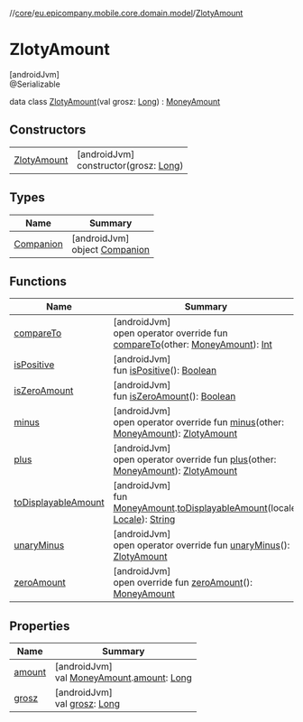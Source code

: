 //[core](../../../index.md)/[eu.epicompany.mobile.core.domain.model](../index.md)/[ZlotyAmount](index.md)

# ZlotyAmount

[androidJvm]\
@Serializable

data class [ZlotyAmount](index.md)(val grosz: [Long](https://kotlinlang.org/api/latest/jvm/stdlib/kotlin/-long/index.html)) : [MoneyAmount](../-money-amount/index.md)

## Constructors

| | |
|---|---|
| [ZlotyAmount](-zloty-amount.md) | [androidJvm]<br>constructor(grosz: [Long](https://kotlinlang.org/api/latest/jvm/stdlib/kotlin/-long/index.html)) |

## Types

| Name | Summary |
|---|---|
| [Companion](-companion/index.md) | [androidJvm]<br>object [Companion](-companion/index.md) |

## Functions

| Name | Summary |
|---|---|
| [compareTo](compare-to.md) | [androidJvm]<br>open operator override fun [compareTo](compare-to.md)(other: [MoneyAmount](../-money-amount/index.md)): [Int](https://kotlinlang.org/api/latest/jvm/stdlib/kotlin/-int/index.html) |
| [isPositive](../-money-amount/is-positive.md) | [androidJvm]<br>fun [isPositive](../-money-amount/is-positive.md)(): [Boolean](https://kotlinlang.org/api/latest/jvm/stdlib/kotlin/-boolean/index.html) |
| [isZeroAmount](../-money-amount/is-zero-amount.md) | [androidJvm]<br>fun [isZeroAmount](../-money-amount/is-zero-amount.md)(): [Boolean](https://kotlinlang.org/api/latest/jvm/stdlib/kotlin/-boolean/index.html) |
| [minus](minus.md) | [androidJvm]<br>open operator override fun [minus](minus.md)(other: [MoneyAmount](../-money-amount/index.md)): [ZlotyAmount](index.md) |
| [plus](plus.md) | [androidJvm]<br>open operator override fun [plus](plus.md)(other: [MoneyAmount](../-money-amount/index.md)): [ZlotyAmount](index.md) |
| [toDisplayableAmount](../to-displayable-amount.md) | [androidJvm]<br>fun [MoneyAmount](../-money-amount/index.md).[toDisplayableAmount](../to-displayable-amount.md)(locale: [Locale](https://developer.android.com/reference/kotlin/java/util/Locale.html)): [String](https://kotlinlang.org/api/latest/jvm/stdlib/kotlin/-string/index.html) |
| [unaryMinus](unary-minus.md) | [androidJvm]<br>open operator override fun [unaryMinus](unary-minus.md)(): [ZlotyAmount](index.md) |
| [zeroAmount](zero-amount.md) | [androidJvm]<br>open override fun [zeroAmount](zero-amount.md)(): [MoneyAmount](../-money-amount/index.md) |

## Properties

| Name | Summary |
|---|---|
| [amount](../amount.md) | [androidJvm]<br>val [MoneyAmount](../-money-amount/index.md).[amount](../amount.md): [Long](https://kotlinlang.org/api/latest/jvm/stdlib/kotlin/-long/index.html) |
| [grosz](grosz.md) | [androidJvm]<br>val [grosz](grosz.md): [Long](https://kotlinlang.org/api/latest/jvm/stdlib/kotlin/-long/index.html) |
